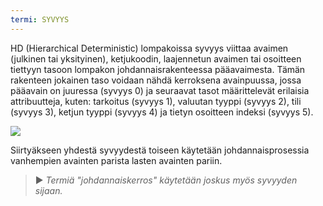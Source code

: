 ```yaml
---
termi: SYVYYS
---
```


HD (Hierarchical Deterministic) lompakoissa syvyys viittaa avaimen (julkinen tai yksityinen), ketjukoodin, laajennetun avaimen tai osoitteen tiettyyn tasoon lompakon johdannaisrakenteessa pääavaimesta. Tämän rakenteen jokainen taso voidaan nähdä kerroksena avainpuussa, jossa pääavain on juuressa (syvyys 0) ja seuraavat tasot määrittelevät erilaisia attribuutteja, kuten:
tarkoitus (syvyys 1), valuutan tyyppi (syvyys 2), tili (syvyys 3), ketjun tyyppi (syvyys 4) ja tietyn osoitteen indeksi (syvyys 5).

![](../../dictionnaire/assets/18.png)

Siirtyäkseen yhdestä syvyydestä toiseen käytetään johdannaisprosessia vanhempien avainten parista lasten avainten pariin.

> ► *Termiä "johdannaiskerros" käytetään joskus myös syvyyden sijaan.*